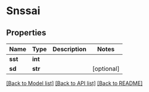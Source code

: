 # Snssai

## Properties
Name | Type | Description | Notes
------------ | ------------- | ------------- | -------------
**sst** | **int** |  | 
**sd** | **str** |  | [optional] 

[[Back to Model list]](../README.md#documentation-for-models) [[Back to API list]](../README.md#documentation-for-api-endpoints) [[Back to README]](../README.md)


